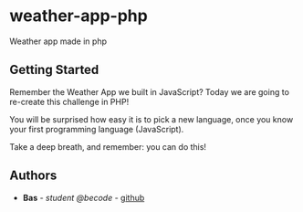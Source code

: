 # weather-app-php

Weather app made in php

## Getting Started

Remember the Weather App we built in JavaScript? Today we are going to re-create this challenge in PHP!

You will be surprised how easy it is to pick a new language, once you know your first programming language (JavaScript).

Take a deep breath, and remember: you can do this!

## Authors

- **Bas** - _student @becode_ - [github](https://github.com/basmahieu)
